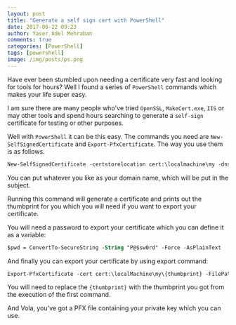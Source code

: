 ```yaml
---
layout: post
title: "Generate a self sign cert with PowerShell"
date: 2017-06-22 09:23
author: Yaser Adel Mehraban
comments: true
categories: [PowerShell]
tags: [powershell]
image: /img/posts/ps.png
---
```


Have ever been stumbled upon needing a certificate very fast and looking for tools for hours? Well I found a series of `PowerShell` commands which makes your life super easy.
<!--more-->
I am sure there are many people who've tried `OpenSSL`, `MakeCert.exe`, `IIS` or may other tools and spend hours searching to generate a `self-sign` certificate for testing or other purposes.

Well with `PowerShell` it can be this easy. The commands you need are `New-SelfSignedCertificate` and `Export-PfxCertificate`. The way you use them is as follows.

```ps
New-SelfSignedCertificate -certstorelocation cert:\localmachine\my -dnsname yourdomainname
```
    
You can put whatever you like as your domain name, which will be put in the subject.
    
Running this command will generate a certificate and prints out the thumbprint for you which you will need if you want to export your certificate.
    
You will need a password to export your certificate which you can define it as a variable:

```ps    
$pwd = ConvertTo-SecureString -String "P@$sw0rd" -Force -AsPlainText
```
    
And finally you can export your certificate by using export command:

```ps    
Export-PfxCertificate -cert cert:\localMachine\my\{thumbprint} -FilePath d:\temp\cert.pfx -Password $pwd
```

You will need to replace the `{thumbprint}` with the thumbprint you got from the execution of the first command.

And Vola, you've got a PFX file containing your private key which you can use.
